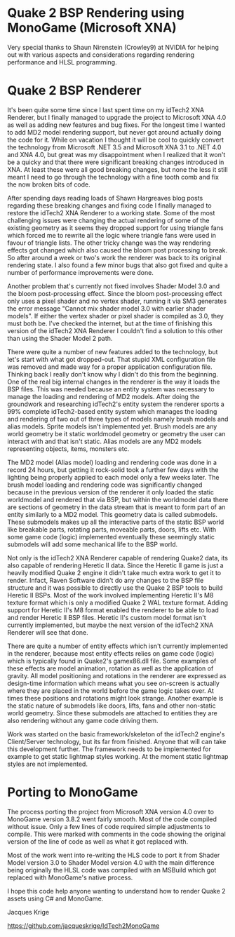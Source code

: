 # Quake 2 BSP Rendering using MonoGame (Microsoft XNA)

Very special thanks to Shaun Nirenstein (Crowley9) at NVIDIA for helping out with various aspects and considerations regarding rendering performance and HLSL programming.


# Quake 2 BSP Renderer

It's been quite some time since I last spent time on my idTech2 XNA Renderer, but I finally managed to upgrade the project to Microsoft XNA 4.0 as well as adding new features and bug fixes. For the longest time I wanted to add MD2 model rendering support, but never got around actually doing the code for it. While on vacation I thought it will be cool to quickly convert the technology from Microsoft .NET 3.5 and Microsoft XNA 3.1 to .NET 4.0 and XNA 4.0, but great was my disappointment when I realized that it won't be a quicky and that there were significant breaking changes introduced in XNA. At least these were all good breaking changes, but none the less it still meant I need to go through the technology with a fine tooth comb and fix the now broken bits of code.

After spending days reading loads of Shawn Hargreaves blog posts regarding these breaking changes and fixing code I finally managed to restore the idTech2 XNA Renderer to a working state. Some of the most challenging issues were changing the actual rendering of some of the existing geometry as it seems they dropped support for using triangle fans which forced me to rewrite all the logic where triangle fans were used in favour of triangle lists. The other tricky change was the way rendering effects got changed which also caused the bloom post processing to break. So after around a week or two's work the renderer was back to its original rendering state. I also found a few minor bugs that also got fixed and quite a number of performance improvements were done.

Another problem that's currently not fixed involves Shader Model 3.0 and the bloom post-processing effect. Since the bloom post-processing effect only uses a pixel shader and no vertex shader, running it via SM3 generates the error message "Cannot mix shader model 3.0 with earlier shader models". If either the vertex shader or pixel shader is compiled as 3.0, they must both be. I've checked the internet, but at the time of finishing this version of the idTech2 XNA Renderer I couldn't find a solution to this other than using the Shader Model 2 path.

There were quite a number of new features added to the technology, but let's start with what got dropped-out. That stupid XML configuration file was removed and made way for a proper application configuration file. Thinking back I really don't know why I didn't do this from the beginning. One of the real big internal changes in the renderer is the way it loads the BSP files. This was needed because an entity system was necessary to manage the loading and rendering of MD2 models. After doing the groundwork and researching idTech2's entity system the renderer sports a 99% complete idTech2-based entity system which manages the loading and rendering of two out of three types of models namely brush models and alias models. Sprite models isn't implemented yet. Brush models are any world geometry be it static worldmodel geometry or geometry the user can interact with and that isn't static. Alias models are any MD2 models representing objects, items, monsters etc.

The MD2 model (Alias model) loading and rendering code was done in a record 24 hours, but getting it rock-solid took a further few days with the lighting being properly applied to each model only a few weeks later. The brush model loading and rendering code was significantly changed because in the previous version of the renderer it only loaded the static worldmodel and rendered that via BSP, but within the worldmodel data there are sections of geometry in the data stream that is meant to form part of an entity similarly to a MD2 model. This geometry data is called submodels. These submodels makes up all the interactive parts of the static BSP world like breakable parts, rotating parts, moveable parts, doors, lifts etc. With some game code (logic) implemented eventually these seemingly static submodels will add some mechanical life to the BSP world.

Not only is the idTech2 XNA Renderer capable of rendering Quake2 data, its also capable of rendering Heretic II data. Since the Heretic II game is just a heavily modified Quake 2 engine it didn't take much extra work to get it to render. Infact, Raven Software didn't do any changes to the BSP file structure and it was possible to directly use the Quake 2 BSP tools to build Heretic II BSPs. Most of the work involved implementing Heretic II's M8 texture format which is only a modified Quake 2 WAL texture format. Adding support for Heretic II's M8 format enabled the renderer to be able to load and render Heretic II BSP files. Heretic II's custom model format isn't currently implemented, but maybe the next version of the idTech2 XNA Renderer will see that done.

There are quite a number of entity effects which isn't currently implemented in the renderer, because most entity effects relies on game code (logic) which is typically found in Quake2's gamex86.dll file. Some examples of these effects are model animation, rotation as well as the application of gravity. All model positioning and rotations in the renderer are expressed as design-time information which means what you see on-screen is actually where they are placed in the world before the game logic takes over. At times these positions and rotations might look strange. Another example is the static nature of submodels like doors, lifts, fans and other non-static world geometry. Since these submodels are attached to entities they are also rendering without any game code driving them.

Work was started on the basic framework/skeleton of the idTech2 engine's Client/Server technology, but its far from finished. Anyone that will can take this development further. The framework needs to be implemented for example to get static lightmap styles working. At the moment static lightmap styles are not implemented.


# Porting to MonoGame

The process porting the project from Microsoft XNA version 4.0 over to MonoGame version 3.8.2 went fairly smooth.
Most of the code compiled without issue. Only a few lines of code required simple adjustments to compile. This were marked with comments in the code showing the original version of the line of code as well as what it got replaced with.

Most of the work went into re-writing the HLS code to port it from Shader Model version 3.0 to Shader Model version 4.0 with the main difference being originally the HLSL code was compiled with an MSBuild which got replaced with MonoGame's native process.


I hope this code help anyone wanting to understand how to render Quake 2 assets using C# and MonoGame.

Jacques Krige

https://github.com/jacqueskrige/IdTech2MonoGame